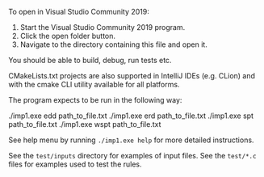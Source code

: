 To open in Visual Studio Community 2019:

1. Start the Visual Studio Community 2019 program.
2. Click the open folder button.
3. Navigate to the directory containing this file and open it.

You should be able to build, debug, run tests etc.

CMakeLists.txt projects are also supported in IntelliJ IDEs (e.g. CLion) and
with the cmake CLI utility available for all platforms.

The program expects to be run in the following way:

./imp1.exe edd path_to_file.txt
./imp1.exe erd path_to_file.txt
./imp1.exe spt path_to_file.txt
./imp1.exe wspt path_to_file.txt

See help menu by running `./imp1.exe help` for more detailed instructions.

See the `test/inputs` directory for examples of input files.
See the `test/*.c` files for examples used to test the rules.
